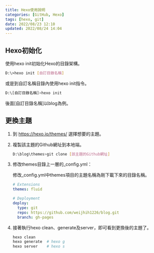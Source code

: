 ```yaml
---
title: Hexo使用說明
categories: [GitHub, Hexo]
tags: [hexo, git]
date: 2022/08/23 12:10
updated: 2022/08/24 14:04
---
```


## Hexo初始化

使用hexo init初始化Hexo的目錄架構。

```bash
D:\>hexo init [自訂目錄名稱]
```

或是到自訂名稱目錄內使用hexo init指令。

```bash
D:\[自訂目錄名稱]>hexo init
```

後面[自訂目錄名稱]以blog為例。

## 更換主題

1. 到 <https://hexo.io/themes/> 選擇想要的主題。
2. 複製該主題的Github網址到本地端。

   ```bash
   D:\blog\themes>git clone [該主題的Github網址]
   ```

3. 修改themes目錄上一層的_config.yml：

   修改_config.yml中themes項目的主題名稱為剛下載下來的目錄名稱。

   ```yaml
   # Extensions
   themes: fluid

   # Deployment
   deploy:
     type: git
     repo: https://github.com/weijhih1226/blog.git
     branch: gh-pages
   ```

4. 接著執行hexo clean、generate及server，即可看到更換後的主題了。

   ```bash
   hexo clean
   hexo generate  # hexo g
   hexo server    # hexo s
   ```
  